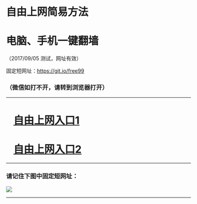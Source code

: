 ﻿# 自由上网简易方法

# 电脑、手机一键翻墙

（2017/09/05 测试，网址有效）

固定短网址：https://git.io/free99

### （微信如打不开，请转到浏览器打开）


***





# &nbsp;&nbsp; <a href="http://ft3000215977.fwq-tz1001.xyz/fwqtz01.html?t=09050014105 " target="_blank">自由上网入口1</a>
# &nbsp;&nbsp; <a href="http://ft1800020039.fwq-tz1002.xyz/fwqtz02.html?t=090500117057 " target="_blank">自由上网入口2</a>
***

### 请记住下图中固定短网址：

<img src="https://s3-us-west-2.amazonaws.com/fwq-1001/yjfq-20170905okok.png" /> 


***

